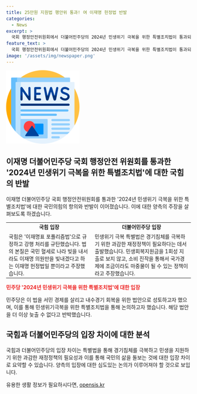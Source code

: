 ```yaml
---
title: 25만원 지원법 행안위 통과! 여 이재명 헌정법 반발
categories:
  - News
excerpt: >
  국회 행정안전위원회에서 더불어민주당의 2024년 민생위기 극복을 위한 특별조치법이 통과되면서 국민의힘과 야당의 반발이 이어졌다. 국민의힘은 이를 이재명표 포퓰리즘법이라며 강하게 반대했고, 여당은 이를 통해 서민 경제를 살리고 내수경기를 회복하기 위한 법안이라고 주장했다. 양측의 입장차가 심화되면서 야당은 해당 법안을 본회의에 상정할 예정이다. 특히, 민주당은 재정정책의 효과를 강조하며 국민의 삶을 돌봐야 한다는 입장을 밝혔다.
feature_text: >
  국회 행정안전위원회에서 더불어민주당의 2024년 민생위기 극복을 위한 특별조치법이 통과되면서 국민의힘과 야당의 반발이 이어졌다. 국민의힘은 이를 이재명표 포퓰리즘법이라며 강하게 반대했고, 여당은 이를 통해 서민 경제를 살리고 내수경기를 회복하기 위한 법안이라고 주장했다. 양측의 입장차가 심화되면서 야당은 해당 법안을 본회의에 상정할 예정이다. 특히, 민주당은 재정정책의 효과를 강조하며 국민의 삶을 돌봐야 한다는 입장을 밝혔다.
image: '/assets/img/newspaper.png'
---
```


<p><img src="/assets/img/newspaper.png" alt="kimp 속보" /></p>

<h2 data-ke-size="size26">이재명 더불어민주당 국회 행정안전 위원회를 통과한 '2024년 민생위기 극복을 위한 특별조치법'에 대한 국힘의 반발</h2>

<p data-ke-size="size16">이재명 더불어민주당 국회 행정안전위원회를 통과한 '2024년 민생위기 극복을 위한 특별조치법'에 대한 국민의힘의 항의와 반발이 이어졌습니다. 이에 대한 양측의 주장을 살펴보도록 하겠습니다.</p>

<table>
  <tr>
    <td style="text-align: center; height: 17px;"><b>국힘 입장</b></td>
    <td style="text-align: center; height: 17px;"><b>더불어민주당 입장</b></td>
  </tr>
  <tr>
    <td>국힘은 '이재명표 포퓰리즘법'으로 규정하고 강행 처리를 규탄했습니다. 법의 본질은 국민 혈세로 나라 빚을 내서라도 이재명 의원만을 빛내겠다고 하는 이재명 헌정법일 뿐이라고 주장했습니다.</td>
    <td>민생위기 극복 특별법은 경기침체를 극복하기 위한 과감한 재정정책이 필요하다는 데서 출발했습니다. 민생회복지원금을 1회성 지출로 보지 않고, 소비 진작을 통해서 국가경제에 조금이라도 마중물이 될 수 있는 정책이라고 주장했습니다.</td>
  </tr>
</table>

<p><b><span style="color: #ee2323;">민주당 '2024년 민생위기 극복을 위한 특별조치법'에 대한 입장</span></b></p>

<p data-ke-size="size16">민주당은 이 법을 서민 경제를 살리고 내수경기 회복을 위한 법안으로 성토하고자 했으며, 이를 통해 민생위기극복을 위한 특별조치법을 통해 논의하고자 했습니다. 해당 법안을 더 이상 늦출 수 없다고 반박했습니다.</p>

<h2 data-ke-size="size26">국힘과 더불어민주당의 입장 차이에 대한 분석</h2>

<p data-ke-size="size16">국힘과 더불어민주당의 입장 차이는 특별법을 통해 경기침체를 극복하고 민생을 지원하기 위한 과감한 재정정책의 필요성과 이를 통해 국민의 삶을 돌보는 것에 대한 입장 차이로 요약할 수 있습니다. 양측의 입장에 대한 심도있는 논의가 이루어져야 할 것으로 보입니다.</p>
유용한 생활 정보가 필요하시다면, <a href="https://opensis.kr" rel="dofollow">opensis.kr</a>


